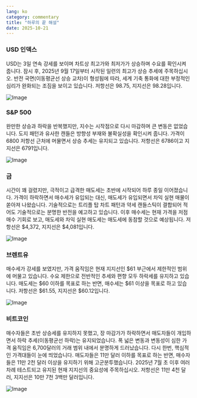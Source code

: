 ```yaml
---
lang: ko
category: commentary
title: "하루의 끝 해설"
date: 2025-10-21
---
```


### USD 인덱스

USD는 3일 연속 강세를 보이며 차트상 최고가와 최저가가 상승하며 수요를 확인시켜 줍니다. 잠시 후, 2025년 9월 17일부터 시작된 일련의 최고가 상승 추세에 주목하십시오. 반전 국면(이동평균선 상승 교차)이 형성됨에 따라, 세계 기축 통화에 대한 부정적인 심리가 완화되는 조짐을 보이고 있습니다. 저항선은 98.75, 지지선은 98.28입니다.

![Image](https://markleighedu.github.io/img/Oct-2025/21-Oct-2025/usdindex.jpg)

### S&P 500

완만한 상승과 하락을 반복했지만, 지수는 시작점으로 다시 마감하며 큰 변동은 없었습니다. 도지 패턴과 유사한 캔들은 방향성 부재와 불확실성을 확인시켜 줍니다. 가격이 6800 저항선 근처에 머물면서 상승 추세는 유지되고 있습니다. 저항선은 6786이고 지지선은 6791입니다.

![Image](https://markleighedu.github.io/img/Oct-2025/21-Oct-2025/sp500.jpg)

### 금

시간이 꽤 걸렸지만, 극적이고 급격한 매도세는 초반에 시작되어 하루 종일 이어졌습니다. 가격이 하락하면서 매수세가 유입되는 대신, 매도세가 유입되면서 차익 실현 매물이 쏟아져 나왔습니다. 기술적으로는 트리플 탑 차트 패턴과 약세 캔들스틱이 결합되어 적어도 기술적으로는 분명한 반전을 예고하고 있습니다. 이후 매수세는 현재 가격을 저점 매수 기회로 보고, 매도세와 차익 실현 매도세는 매도세에 동참할 것으로 예상됩니다. 저항선은 $4,372, 지지선은 $4,081입니다.

![Image](https://markleighedu.github.io/img/Oct-2025/21-Oct-2025/gold.jpg)

### 브렌트유

매수세가 강세를 보였지만, 가격 움직임은 현재 지지선인 $61 부근에서 제한적인 범위에 머물고 있습니다. 수요 제한으로 전반적인 추세와 편향 모두 하락세를 유지하고 있습니다. 매도세는 $60 이하를 목표로 하는 반면, 매수세는 $61 이상을 목표로 하고 있습니다. 저항선은 $61.55, 지지선은 $60.12입니다.

![Image](https://markleighedu.github.io/img/Oct-2025/21-Oct-2025/brentoil.jpg)

### 비트코인

매수자들은 초반 상승세를 유지하지 못했고, 장 마감가가 하락하면서 매도자들이 개입하면서 하락 추세(이동평균선 하락)는 유지되었습니다. 폭 넓은 변동과 변동성이 심한 가격 움직임은 6,700달러의 거래 범위 내에서 분명하게 드러났습니다. 다시 한번, 핵심적인 가격대들이 눈에 띄었습니다. 매도자들은 11만 달러 이하를 목표로 하는 반면, 매수자들은 11만 2천 달러 이상을 유지하기 위해 고군분투했습니다. 2025년 7월 초 이후 여러 차례 테스트되고 유지된 현재 지지선의 중요성에 주목하십시오. 저항선은 11만 4천 달러, 지지선은 10만 7천 3백만 달러입니다.

![Image](https://markleighedu.github.io/img/Oct-2025/21-Oct-2025/bitcoin.jpg)

